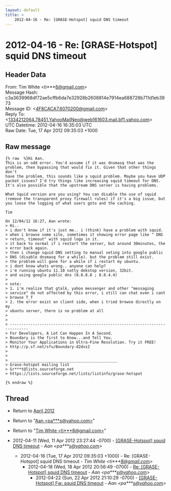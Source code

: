 ```yaml
---
layout: default
title: >
    2012-04-16 - Re: [GRASE-Hotspot] squid DNS timeout
---
```


# 2012-04-16 - Re: [GRASE-Hotspot] squid DNS timeout

## Header Data

From: Tim White \<ti***8@gmail.com\><br>
Message Hash: c3a3639968df72ae5cffb6da7e32928b2608814e7914ea688728b711d1eb3973<br>
Message ID: \<4F8CACA7.6070200@gmail.com\><br>
Reply To: \<1334212064.78451.YahooMailNeo@web161603.mail.bf1.yahoo.com\><br>
UTC Datetime: 2012-04-16 16:35:03 UTC<br>
Raw Date: Tue, 17 Apr 2012 09:35:03 +1000<br>

## Raw message

```
{% raw  %}Hi Aan.
This is an odd error. You'd assume if it was dnsmasq that was the 
problem, then bypassing that would fix it. Given that other things don't 
have the problem, this sounds like a squid problem. Maybe you have UDP 
packet issues? I'd try things like increasing squid timeout for DNS. 
It's also possible that the upstream DNS server is having problems.

What Squid version are you using? You can disable the use of squid 
(remove the transparent proxy firewall rules) if it's a big issue, but 
you loose the logging of what users goto and the caching.

Tim

On 12/04/12 16:27, Aan wrote:
> Hi..
> i don't know if it's just me.. i (think) have a problem with squid. 
> when i browse some site, sometimes it showing error page like " DNS 
> return, timeout" with squid logo in it.
> it back to normal if i restart the server, but around 30minutes, the 
> error back again.
> then i change squid DNS setting to manual seting into google public 
> DNS (disable dnsmasq for a while). but the problem still exist.
> the problem will gone for a while if i restart my ubuntu.
> i dont know whats wrong.. anyone can help?
> i'm running ubuntu 11.10 natty dekstop version, 32bit.
> and using google public dns (8.8.8.8 ; 8.8.4.4)
>
> note:
> 1. i'm realize that gtalk, yahoo messenger and other "messaging 
> service" do not affected by this error, i still can chat even i cant 
> browse T_T
> 2. the error exist on client side, when i tried browse directly on my 
> ubuntu server, there is no problem at all
>
>
> ------------------------------------------------------------------------------
> For Developers, A Lot Can Happen In A Second.
> Boundary is the first to Know...and Tell You.
> Monitor Your Applications in Ultra-Fine Resolution. Try it FREE!
> http://p.sf.net/sfu/Boundary-d2dvs2
>
>
> _______________________________________________
> Grase-hotspot mailing list
> Gr***t@lists.sourceforge.net
> https://lists.sourceforge.net/lists/listinfo/grase-hotspot

{% endraw %}
```

## Thread

+ Return to [April 2012](/archive/2012/04)

+ Return to "[Aan <pa***s<span>@</span>yahoo.com>](/authors/pa___s_at_yahoo_com)"
+ Return to "[Tim White <ti***8<span>@</span>gmail.com>](/authors/ti___8_at_gmail_com)"

+ 2012-04-11 (Wed, 11 Apr 2012 23:27:44 -0700) - [[GRASE-Hotspot] squid DNS timeout](/archive/2012/04/8ba9adceaff072f9ae5c33c44592a7fb302aa7feaf8d21c85da076af55a03e60) - _Aan \<pa***s@yahoo.com\>_
  + 2012-04-16 (Tue, 17 Apr 2012 09:35:03 +1000) - Re: [GRASE-Hotspot] squid DNS timeout - _Tim White \<ti***8@gmail.com\>_
    + 2012-04-18 (Wed, 18 Apr 2012 20:56:49 -0700) - [Re: [GRASE-Hotspot] squid DNS timeout](/archive/2012/04/5d61ac3b794c8dcdcf70d7ba055c1da7df57f9f2b6e38ee0abc935c2c7de63ec) - _Aan \<pa***s@yahoo.com\>_
      + 2012-04-22 (Sun, 22 Apr 2012 21:10:29 -0700) - [[GRASE-Hotspot] Fw:  squid DNS timeout](/archive/2012/04/f5a59b722b6e3ea79d26173bd02bcbbd77a57465c26d10391d2bea78ed98597b) - _Aan \<pa***s@yahoo.com\>_

